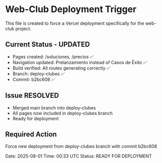 # Web-Club Deployment Trigger

This file is created to force a Vercel deployment specifically for the web-club project.

## Current Status - UPDATED
- Pages created: /soluciones, /precios ✅
- Navigation updated: Prelanzamiento instead of Casos de Éxito ✅ 
- Build verified: All routes generating correctly ✅
- Branch: deploy-clubes ✅
- Commit: b2bc608 ✅

## Issue RESOLVED
- Merged main branch into deploy-clubes
- All pages now included in deploy-clubes branch
- Ready for deployment

## Required Action
Force new deployment from deploy-clubes branch with commit b2bc608

Date: 2025-08-01
Time: 00:33 UTC
Status: READY FOR DEPLOYMENT